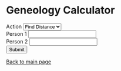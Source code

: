 <html>
<head>
    <h1>Geneology Calculator</h1>
    <script type="module" src="main.js"></script>
    <!--
    <script type="module" src="geneology.js"></script>
    -->
</head>
<body>
    <form>
        <div>
            <label>Action</label>
            <select name="action" id="action">
                <option id="find-distance" value="find-distance">Find Distance</option>
                <option id="find-path" value="find-path">Find Path</option>
            </select>
        </div>
        <div>
            <label for="person1name">Person 1</label>
            <input type="text" id="person1name" name="person1name" list="people">
        </div>
        <div>
            <label for="person2name">Person 2</label>
            <input type="text" id="person2name" name="person2name" list="people">
        </div>
        <div>
            <button type="button" onclick=doStuff()>Submit</button>
        </div>
        <datalist id="people">
                <option value="Internet Explorer"></option>
                <option value="Firefox"></option>
                <option value="Chrome"></option>
                <option value="Opera"></option>
                <option value="Safari"></option>
        </datalist>
    </form>
    <p id="person1display" disabled></p>
    <p id="person2display" disabled></p>
    <p id="actiondisplay" disabled></p>
    <p id="pathdisplay" disabled></p>
</body>
</html>

[Back to main page](./index.md)